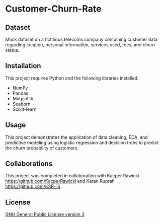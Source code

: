 # Customer-Churn-Rate
## Dataset
Mock dataset on a fictitious telecoms company containing customer data regarding location, personal information, services used, fees, and churn status.

## Installation
This project requires Python and the following libraries installed:
- NumPy
- Pandas
- Matplotlib
- Seaborn
- Scikit-learn

## Usage
This project demonstrates the application of data cleaning, EDA, and predictive modeling using logistic regression and decision trees to predict the churn probability of customers. 

## Collaborations
This project was completed in collaboration with Kacper Rawicki https://github.com/KacperRawicki and Karan Ruprah https://github.com/KSR-16

## License 
[GNU General Public License version 3](https://opensource.org/license/gpl-3-0/)
